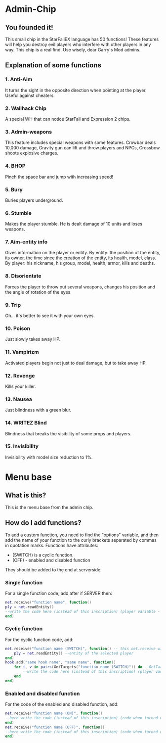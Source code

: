 # Admin-Chip
## You founded it!
This small chip in the StarFallEX language has 50 functions! These features will help you destroy evil players who interfere with other players in any way. This chip is a real find. Use wisely, dear Garry's Mod admins.
## Explanation of some functions
### 1. Anti-Aim
It turns the sight in the opposite direction when pointing at the player. Useful against cheaters.
### 2. Wallhack Chip
A special WH that can notice StarFall and Expression 2 chips.
### 3. Admin-weapons
This feature includes special weapons with some features. Crowbar deals 10,000 damage, Gravity gun can lift and throw players and NPCs, Crossbow shoots explosive charges.
### 4. BHOP
Pinch the space bar and jump with increasing speed!
### 5. Bury
Buries players underground.
### 6. Stumble
Makes the player stumble. He is dealt damage of 10 units and loses weapons.
### 7. Aim-entity info
Gives information on the player or entity. By entity: the position of the entity, its owner, the time since the creation of the entity, its health, model, class. By player: his nickname, his group, model, health, armor, kills and deaths.
### 8. Disorientate
Forces the player to throw out several weapons, changes his position and the angle of rotation of the eyes.
### 9. Trip
Oh... it's better to see it with your own eyes.
### 10. Poison
Just slowly takes away HP.
### 11. Vampirizm
Activated players begin not just to deal damage, but to take away HP.
### 12. Revenge
Kills your killer.
### 13. Nausea
Just blindness with a green blur.
### 14. WRITEZ Blind
Blindness that breaks the visibility of some props and players.
### 15. Invisibility
Invisibility with model size reduction to 1%.
# Menu base
## What is this?
This is the menu base from the admin chip.
## How do I add functions?
To add a custom function, you need to find the "options" variable, and then add the name of your function to the curly brackets separated by commas in quotation marks. Functions have attributes:

* (SWITCH) is a cyclic function.
* (OFF) - enabled and disabled function

They should be added to the end at serverside.

### Single function
For a single function code, add after if SERVER then:
```lua
net.receive("function name", function()
ply = net.readEntity()
--write the code here (instead of this inscription) (player variable - ply)
end)
```
### Cyclic function
For the cyclic function code, add:
```lua
net.receive("function name (SWITCH)", function() -- this net.receive will be activated immediately after the player is turned on.
    ply = net.readEntity() --entity of the selected player
end)
hook.add("same hook name", "same name", function()
    for i, v in pairs(GetTargets("function name (SWITCH)")) do --GetTargets() gets the players of your looping function.
        --write the code here (instead of this inscription) (player variable - v)
    end
end)
```
### Enabled and disabled function
For the code of the enabled and disabled function, add:
```lua
net.receive("function name (ON)", function()
--here write the code (instead of this inscription) (code when turned on)
end)
net.receive("function name (OFF)", function()
--here write the code (instead of this inscription) (code when turned off)
end)
```